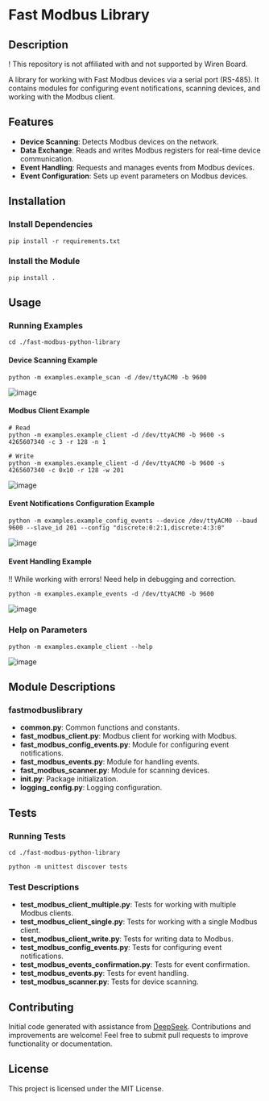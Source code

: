 # Fast Modbus Library

## Description
! This repository is not affiliated with and not supported by Wiren Board.

A library for working with Fast Modbus devices via a serial port (RS-485). It contains modules for configuring event notifications, scanning devices, and working with the Modbus client.

## Features
- **Device Scanning**: Detects Modbus devices on the network.
- **Data Exchange**: Reads and writes Modbus registers for real-time device communication.
- **Event Handling**: Requests and manages events from Modbus devices.
- **Event Configuration**: Sets up event parameters on Modbus devices.

## Installation

### Install Dependencies

```
pip install -r requirements.txt
```

### Install the Module

```
pip install .
```

## Usage

### Running Examples

```
cd ./fast-modbus-python-library
```
#### Device Scanning Example

```
python -m examples.example_scan -d /dev/ttyACM0 -b 9600
```
![image](https://github.com/user-attachments/assets/373503a4-6f26-424e-9704-50fe785c9fdf)


#### Modbus Client Example

```
# Read
python -m examples.example_client -d /dev/ttyACM0 -b 9600 -s 4265607340 -c 3 -r 128 -n 1

# Write
python -m examples.example_client -d /dev/ttyACM0 -b 9600 -s 4265607340 -c 0x10 -r 128 -w 201

```
![image](https://github.com/user-attachments/assets/11b5add6-54cc-43ea-a317-3e3f108940e8)

#### Event Notifications Configuration Example

```
python -m examples.example_config_events --device /dev/ttyACM0 --baud 9600 --slave_id 201 --config "discrete:0:2:1,discrete:4:3:0"
```
![image](https://github.com/user-attachments/assets/842f1ea5-6b72-446f-9310-d0d56a949d67)

#### Event Handling Example
!! While working with errors! Need help in debugging and correction.
```
python -m examples.example_events -d /dev/ttyACM0 -b 9600
```
![image](https://github.com/user-attachments/assets/671e598d-bffb-43ba-b73e-e3713c545651)


### Help on Parameters

```
python -m examples.example_client --help
```
![image](https://github.com/user-attachments/assets/6ca6ca34-e618-4862-9c51-79ab282f0f01)


## Module Descriptions

### fastmodbuslibrary

- **common.py**: Common functions and constants.
- **fast_modbus_client.py**: Modbus client for working with Modbus.
- **fast_modbus_config_events.py**: Module for configuring event notifications.
- **fast_modbus_events.py**: Module for handling events.
- **fast_modbus_scanner.py**: Module for scanning devices.
- **__init__.py**: Package initialization.
- **logging_config.py**: Logging configuration.

## Tests

### Running Tests
```
cd ./fast-modbus-python-library

python -m unittest discover tests
```

### Test Descriptions

- **test_modbus_client_multiple.py**: Tests for working with multiple Modbus clients.
- **test_modbus_client_single.py**: Tests for working with a single Modbus client.
- **test_modbus_client_write.py**: Tests for writing data to Modbus.
- **test_modbus_config_events.py**: Tests for configuring event notifications.
- **test_modbus_events_confirmation.py**: Tests for event confirmation.
- **test_modbus_events.py**: Tests for event handling.
- **test_modbus_scanner.py**: Tests for device scanning.


## Contributing

Initial code generated with assistance from [DeepSeek](https://chat.deepseek.com/). Contributions and improvements are welcome! Feel free to submit pull requests to improve functionality or documentation.

## License
This project is licensed under the MIT License.
